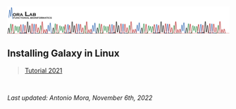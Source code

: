 <img src="../../images/MORALAB_Banner.png">

## Installing Galaxy in Linux

> [Tutorial 2021](tutorial_2021/)

<br>

*Last updated: Antonio Mora, November 6th, 2022*
